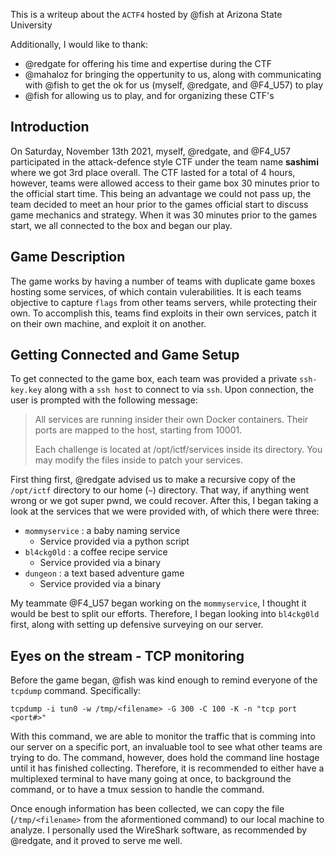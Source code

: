 This is a writeup about the `ACTF4` hosted by @fish at Arizona State University

Additionally, I would like to thank:
  - @redgate for offering his time and expertise during the CTF
  - @mahaloz for bringing the oppertunity to us, along with communicating with @fish to get the ok for us (myself, @redgate, and @F4_U57) to play
  - @fish for allowing us to play, and for organizing these CTF's

## Introduction
On Saturday, November 13th 2021, myself, @redgate, and @F4_U57 participated in the attack-defence style CTF under the team name **sashimi** where we got 3rd place overall. The CTF lasted for a total of 4 hours, however, teams were allowed access to their game box 30 minutes prior to the official start time. This being an advantage we could not pass up, the team decided to meet an hour prior to the games official start to discuss game mechanics and strategy. When it was 30 minutes prior to the games start, we all connected to the box and began our play.

## Game Description
The game works by having a number of teams with duplicate game boxes hosting some services, of which contain vulerabilities. It is each teams objective to capture `flags` from other teams servers, while protecting their own. To accomplish this, teams find exploits in their own services, patch it on their own machine, and exploit it on another. 

## Getting Connected and Game Setup
To get connected to the game box, each team was provided a private `ssh-key.key` along with a `ssh host` to connect to via `ssh`. Upon connection, the user is prompted with the following message:

> All services are running insider their own Docker containers. Their ports are mapped to the host, starting from 10001.
> 
> Each challenge is located at /opt/ictf/services inside its directory. You may modify the files inside to patch your services.

First thing first, @redgate advised us to make a recursive copy of the `/opt/ictf` directory to our home (`~`) directory. That way, if anything went wrong or we got super pwnd, we could recover. After this, I began taking a look at the services that we were provided with, of which there were three:

- `mommyservice` : a baby naming service
  - Service provided via a python script
- `bl4ckg0ld` : a coffee recipe service
  - Service provided via a binary
- `dungeon` : a text based adventure game
  -  Service provided via a binary

My teammate @F4_U57 began working on the `mommyservice`, I thought it would be best to split our efforts. Therefore, I began looking into `bl4ckg0ld` first, along with setting up defensive surveying on our server.

## Eyes on the stream - TCP monitoring
Before the game began, @fish was kind enough to remind everyone of the `tcpdump` command. Specifically:
```
tcpdump -i tun0 -w /tmp/<filename> -G 300 -C 100 -K -n "tcp port <port#>"
```
With this command, we are able to monitor the traffic that is comming into our server on a specific port, an invaluable tool to see what other teams are trying to do. The command, however, does hold the command line hostage until it has finished collecting. Therefore, it is recommended to either have a multiplexed terminal to have many going at once, to background the command, or to have a tmux session to handle the command.

Once enough information has been collected, we can copy the file (`/tmp/<filename>` from the aformentioned command) to our local machine to analyze. I personally used the WireShark software, as recommended by @redgate, and it proved to serve me well. 
